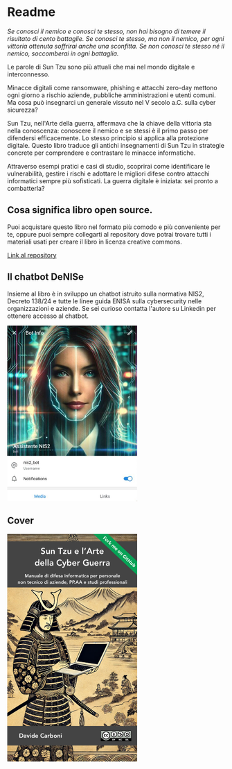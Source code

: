 # Readme

*Se conosci il nemico e conosci te stesso, non hai bisogno di temere il risultato di cento battaglie. Se conosci te stesso, ma non il nemico, per ogni vittoria ottenuta soffrirai anche una sconfitta. Se non conosci te stesso né il nemico, soccomberai in ogni battaglia.*

Le parole di Sun Tzu sono più attuali che mai nel mondo digitale e interconnesso.

Minacce digitali come ransomware, phishing e attacchi zero-day mettono ogni giorno a rischio aziende, pubbliche amministrazioni e utenti comuni. Ma cosa può insegnarci un generale vissuto nel V secolo a.C. sulla cyber sicurezza?

Sun Tzu, nell'Arte della guerra, affermava che la chiave della vittoria sta nella conoscenza: conoscere il nemico e se stessi è il primo passo per difendersi efficacemente. Lo stesso principio si applica alla protezione digitale. Questo libro traduce gli antichi insegnamenti di Sun Tzu in strategie concrete per comprendere e contrastare le minacce informatiche.

Attraverso esempi pratici e casi di studio, scoprirai come identificare le vulnerabilità, gestire i rischi e adottare le migliori difese contro attacchi informatici sempre più sofisticati. La guerra digitale è iniziata: sei pronto a combatterla?

## Cosa significa libro open source.

Puoi acquistare questo libro nel formato più comodo e più conveniente per te, oppure puoi sempre collegarti al repository dove potrai trovare tutti i materiali usati per creare il libro in licenza creative commons.

[Link al repository](https://github.com/ddbit/sun-tzu-arte-cyber-guerra)

## Il chatbot DeNISe

Insieme al libro è in sviluppo un chatbot istruito sulla normativa NIS2, Decreto 138/24 e tutte le linee guida ENISA sulla cybersecurity nelle organizzazioni e aziende. Se sei curioso contatta l'autore su Linkedin per ottenere accesso al chatbot.


<img src="images/1741616188608.jpeg" width=300px />

## Cover

<img src="images/cover.jpg" width=300px />
